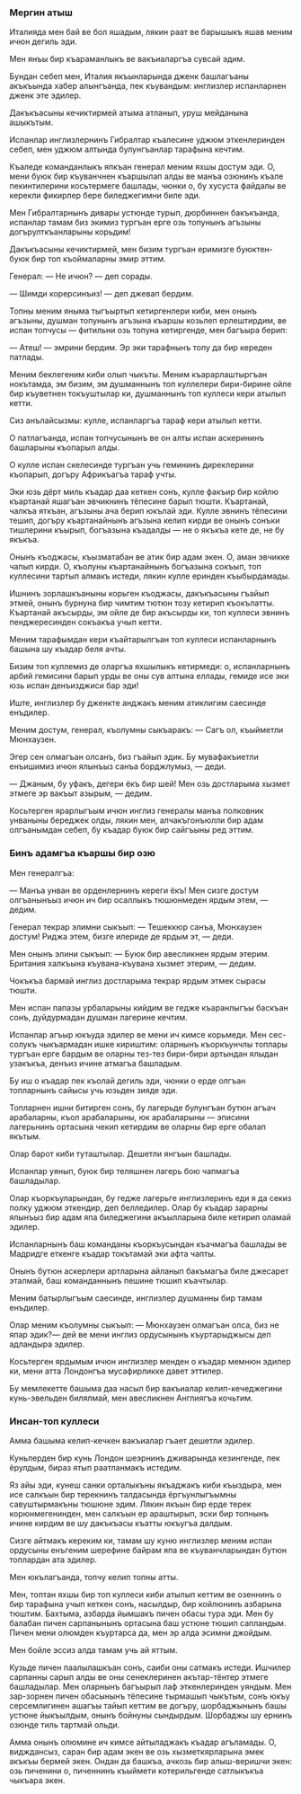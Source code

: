 ### Мергин атыш

Италияда мен бай ве бол яшадым, лякин раат ве барышыкъ яшав меним ичюн дегиль эди.

Мен янъы бир къараманлыкъ ве вакъиаларгъа сувсай эдим.

Бундан себеп мен, Италия якъынларында дженк башлагъаны акъкъында хабер алынгъанда, пек къувандым: инглизлер испанларнен дженк эте эдилер.

Дакъкъасыны кечиктирмей атыма атланып, уруш мейданына ашыкътым.

Испанлар инглизлернинъ Гибралтар къалесине уджюм эткенлеринден себеп, мен уджюм алтында булунгъанлар тарафына кечтим.

Къаледе команданлыкъ япкъан генерал меним яхшы достум эди.
О, мени буюк бир къуванчнен къаршылап алды ве манъа озюнинъ къале пекинтилерини косьтермеге башлады, чюнки о, бу хусуста файдалы ве керекли фикирлер бере биледжегимни биле эди.

Мен Гибралтарнынъ дивары устюнде турып, дюрбиннен бакъкъанда, испанлар тамам биз экимиз тургъан ерге озь топунынъ агъзыны догърулткъанларыны корьдим!

Дакъкъасыны кечиктирмей, мен бизим тургъан еримизге буюктен-буюк бир топ къоймаларны эмир эттим.

Генерал: — Не ичюн? — деп сорады.

— Шимди корерсинъиз! — деп джевап бердим.

Топны меним яныма тыгъыртып кетиргенлери киби, мен онынъ агъзыны, душман топунынъ агъзына къаршы козьлеп ерлештирдим, ве испан топчусы — фитильни озь топуна кетиргенде, мен багъыра берип:

— Атеш! — эмрини бердим.
Эр эки тарафнынъ топу да бир кереден патлады.

Меним беклегеним киби олып чыкъты.
Меним къарарлаштыргъан нокътамда, эм бизим, эм душманнынъ топ куллелери бири-бирине ойле бир къуветнен токъуштылар ки, душманнынъ топ куллеси кери атылып кетти.

Сиз анълайсызмы: кулле, испанларгъа тараф кери атылып кетти.

О патлагъанда, испан топчусынынъ ве он алты испан аскерининъ башларыны къопарып алды.

О кулле испан скелесинде тургъан учь гемининъ диреклерини къопарып, догъру Африкъагъа тараф учты.

Эки юзь дёрт миль къадар даа кеткен сонъ, кулле факъир бир койлю къартанай яшагъан эвчикнинъ тёпесине барып тюшти.
Къартанай, чалкъа яткъан, агъзыны ача берип юкълай эди.
Кулле эвнинъ тёпесини тешип, догъру къартанайнынъ агъзына келип кирди ве онынъ сонъки тишлерини къырып, богъазына къадалды — не о якъкъа кете де, не бу якъкъа.

Онынъ къоджасы, къызматабан ве атик бир адам экен. О, аман эвчикке чапып кирди.
О, къолуны къартанайнынъ богъазына сокъып, топ куллесини тартып алмакъ истеди, лякин кулле еринден къыбырдамады.

Ишнинъ зорлашкъаныны корьген къоджасы, дакъкъасыны гъайып этмей, онынъ бурнуна бир чимтим тютюн тозу кетирип къокълатты.
Къартанай акъсырды, эм ойле де бир акъсырды ки, топ куллеси эвнинъ пенджересинден сокъакъа учып кетти.

Меним тарафымдан кери къайтарылгъан топ куллеси испанларнынъ башына шу къадар беля ачты.

Бизим топ куллемиз де оларгъа яхшылыкъ кетирмеди: о, испанларнынъ арбий гемисини барып урды ве оны сув алтына еллады, гемиде исе эки юзь испан денъизджиси бар эди!

Иште, инглизлер бу дженкте анджакъ меним атиклигим саесинде енъдилер.

Меним достум, генерал, къолумны сыкъаракъ: — Сагъ ол, къыйметли Мюнхаузен.

Эгер сен олмагъан олсанъ, биз гъайып эдик.
Бу мувафакъиетли енъишимиз ичюн ялынъыз санъа борджлумыз, — деди.

— Джаным, бу уфакъ, дегери ёкъ бир шей!
Мен озь достларыма хызмет этмеге эр вакъыт азырым, — дедим.

Косьтерген ярарлыгъым ичюн инглиз генералы манъа полковник унваныны береджек олды, лякин мен, алчакъгонъюлли бир адам олгъанымдан себеп, бу къадар буюк бир сайгъыны ред эттим.

### Бинъ адамгъа къаршы бир озю

Мен генералгъа:

— Манъа унван ве орденлернинъ кереги ёкъ!
Мен сизге достум олгъанынъыз ичюн ич бир осаллыкъ тюшюнмеден ярдым этем, — дедим.

Генерал текрар элимни сыкъып: — Тешеккюр санъа, Мюнхаузен достум!
Риджа этем, бизге илериде де ярдым эт, — деди.

Мен онынъ элини сыкъып: — Буюк бир авесликнен ярдым этерим.
Британия халкъына къувана-къувана хызмет этерим, — дедим.

Чокъкъа бармай инглиз достларыма текрар ярдым этмек сырасы тюшти.

Мен испан папазы урбаларыны кийдим ве гедже къаранлыгъы баскъан сонъ, дуйдурмадан душман лагерине кечтим.

Испанлар агъыр юкъуда эдилер ве мени ич кимсе корьмеди.
Мен сес-солукъ чыкъармадан ишке кириштим: оларнынъ къоркъунчлы топлары тургъан ерге бардым ве оларны тез-тез бири-бири артындан ялыдан узакъкъа, денъиз ичине атмагъа башладым.

Бу иш о къадар пек къолай дегиль эди, чюнки о ерде олгъан топларнынъ сайысы учь юзьден зияде эди.

Топларнен ишни битирген сонъ, бу лагерьде булунгъан бутюн агъач арабаларны, къол арабаларыны, юк арабаларыны — эписини лагерьнинъ ортасына чекип кетирдим ве оларны бир ерге обалап якътым.

Олар барот киби туташтылар.
Дешетли янгъын башлады.

Испанлар уянып, буюк бир теляшнен лагерь бою чапмагъа башладылар.

Олар къоркъуларындан, бу гедже лагерьге инглизлеринъ еди я да секиз полку уджюм эткендир, деп белледилер.
Олар бу къадар зарарны ялынъыз бир адам япа биледжегини акъылларына биле кетирип оламай эдилер.

Испанларнынъ баш команданы къоркъусындан къачмагъа башлады ве Мадридге еткенге къадар токътамай эки афта чапты.

Онынъ бутюн аскерлери артларына айланып бакъмагъа биле джесарет эталмай, баш команданнынъ пешине тюшип къачтылар.

Меним батырлыгъым саесинде, инглизлер душманны бир тамам енъдилер.

Олар меним къолумны сыкъып: — Мюнхаузен олмагъан олса, биз не япар эдик?— дей ве мени инглиз ордусынынъ къуртарыджысы деп адландыра эдилер.

Косьтерген ярдымым ичюн инглизлер менден о къадар мемнюн эдилер ки, мени атта Лондонгъа мусафирликке давет эттилер.

Бу мемлекетте башыма даа насыл бир вакъиалар келип-кечеджегини кунь-эвельден билялмай, мен авесликнен Англиягъа кочьтим.

### Инсан-топ куллеси

Амма башыма келип-кечкен вакъиалар гъает дешетли эдилер.

Куньлерден бир кунь Лондон шеэрнинъ дживарында кезингенде, пек ёрулдым, бираз ятып раатланмакъ истедим.

Яз айы эди, кунеш санки орталыкъны якъаджакъ киби къыздыра, мен исе салкъын бир терекнинъ талдасында ёргъунлыгъымны савуштырмакъны тюшюне эдим.
Лякин якъын бир ерде терек корюнмегенинден, мен салкъын ер араштырып, эски бир топнынъ ичине кирдим ве шу дакъкъасы къатты юкъугъа далдым.

Сизге айтмакъ кереким ки, тамам шу куню инглизлер меним испан ордусыны енъгеним шерефине байрам япа ве къуванчларындан бутюн топлардан ата эдилер.

Мен юкълагъанда, топчу келип топны атты.

Мен, топтан яхшы бир топ куллеси киби атылып кеттим ве озеннинъ о бир тарафына учып кеткен сонъ, насылдыр, бир койлюнинъ азбарына тюштим.
Бахтыма, азбарда йымшакъ пичен обасы тура эди.
Мен бу балабан пичен сарпанынынъ ортасына баш устюне тюшип сапландым.
Пичен мени олюмден къуртарса да, мен эр алда эсимни джойдым.

Мен бойле эссиз алда тамам учь ай яттым.

Кузьде пичен паалылашкъан сонъ, саиби оны сатмакъ истеди.
Ишчилер сарпанны сарып алды ве оны сенеклеринен акътар-тёнтер этмеге башладылар.
Мен оларнынъ багъырып лаф эткенлеринден уяндым.
Мен зар-зорнен пичен обасынынъ тёпесине тырмашып чыкътым, сонъ юкъу серсемлигинен ашагъы тайып кеттим ве догъру, шорбаджынынъ башы устюне йыкъылдым, онынъ бойнуны сындырдым.
Шорбаджы шу ернинъ озюнде тиль тартмай ольди.

Амма онынъ олюмине ич кимсе айтыладжакъ къадар агъламады.
О, видждансыз, саран бир адам экен ве озь хызметкярларына эмек акъкъы бермей экен.
Ондан да башкъа, ачкозь бир алыш-веришчи экен: озь пиченини о, пиченнинъ къыймети котерильгенде сатлыкъкъа чыкъара экен.
